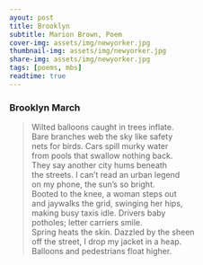 ```yaml
---
ayout: post
title: Brooklyn
subtitle: Marion Brown, Poem
cover-img: assets/img/newyorker.jpg
thumbnail-img: assets/img/newyorker.jpg
share-img: assets/img/newyorker.jpg
tags: [poems, mbs]
readtime: true
---
```


### Brooklyn March

> Wilted balloons caught in trees inflate.  
Bare branches web the sky like safety  
nets for birds. Cars spill murky water  
from pools that swallow nothing back.  
They say another city hums beneath  
the streets. I can’t read an urban legend  
on my phone, the sun’s so bright.  
Booted to the knee, a woman steps out  
and jaywalks the grid, swinging her hips,  
making busy taxis idle. Drivers baby  
potholes; letter carriers smile.  
Spring heats the skin. Dazzled by the sheen  
off the street, I drop my jacket in a heap.  
Balloons and pedestrians float higher.  
